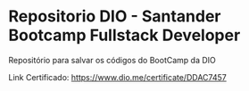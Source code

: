 # Repositorio DIO - Santander Bootcamp Fullstack Developer

Repositório para salvar os códigos do BootCamp da DIO


Link Certificado: https://www.dio.me/certificate/DDAC7457
